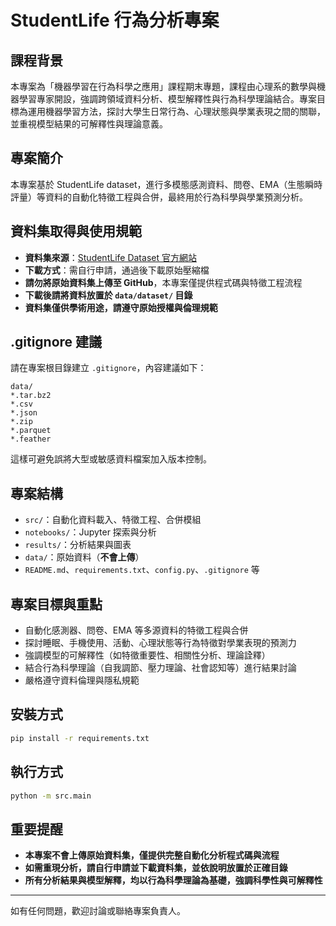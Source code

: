 # StudentLife 行為分析專案

## 課程背景
本專案為「機器學習在行為科學之應用」課程期末專題，課程由心理系的數學與機器學習專家開設，強調跨領域資料分析、模型解釋性與行為科學理論結合。專案目標為運用機器學習方法，探討大學生日常行為、心理狀態與學業表現之間的關聯，並重視模型結果的可解釋性與理論意義。

## 專案簡介
本專案基於 StudentLife dataset，進行多模態感測資料、問卷、EMA（生態瞬時評量）等資料的自動化特徵工程與合併，最終用於行為科學與學業預測分析。

## 資料集取得與使用規範
- **資料集來源**：[StudentLife Dataset 官方網站](https://studentlife.cs.dartmouth.edu/datasets.html)
- **下載方式**：需自行申請，通過後下載原始壓縮檔
- **請勿將原始資料集上傳至 GitHub**，本專案僅提供程式碼與特徵工程流程
- **下載後請將資料放置於 `data/dataset/` 目錄**
- **資料集僅供學術用途，請遵守原始授權與倫理規範**

## .gitignore 建議
請在專案根目錄建立 `.gitignore`，內容建議如下：
```
data/
*.tar.bz2
*.csv
*.json
*.zip
*.parquet
*.feather
```
這樣可避免誤將大型或敏感資料檔案加入版本控制。

## 專案結構
- `src/`：自動化資料載入、特徵工程、合併模組
- `notebooks/`：Jupyter 探索與分析
- `results/`：分析結果與圖表
- `data/`：原始資料（**不會上傳**）
- `README.md`、`requirements.txt`、`config.py`、`.gitignore` 等

## 專案目標與重點
- 自動化感測器、問卷、EMA 等多源資料的特徵工程與合併
- 探討睡眠、手機使用、活動、心理狀態等行為特徵對學業表現的預測力
- 強調模型的可解釋性（如特徵重要性、相關性分析、理論詮釋）
- 結合行為科學理論（自我調節、壓力理論、社會認知等）進行結果討論
- 嚴格遵守資料倫理與隱私規範

## 安裝方式
```bash
pip install -r requirements.txt
```

## 執行方式
```bash
python -m src.main
```

## 重要提醒
- **本專案不會上傳原始資料集，僅提供完整自動化分析程式碼與流程**
- **如需重現分析，請自行申請並下載資料集，並依說明放置於正確目錄**
- **所有分析結果與模型解釋，均以行為科學理論為基礎，強調科學性與可解釋性**

---

如有任何問題，歡迎討論或聯絡專案負責人。